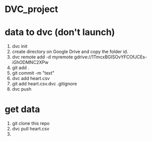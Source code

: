 # DVC_project

# data to dvc (don't launch)

1. dvc init
2. create directory on Google Drive and copy the folder id.
3. dvc remote add -d myremote gdrive://1TmcxBGISOvYFCOfJCEs-iGhODMNC2XPw
4. git add .
5. git commit -m "text"
6. dvc add heart.csv
7. git add heart.csv.dvc .gitignore
8. dvc push


# get data
1. git clone this repo
2. dvc pull heart.csv
3. 